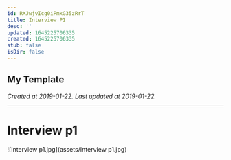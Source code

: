 ```yaml
---
id: RXJwjvIcg0iPmxG35zRrT
title: Interview P1
desc: ''
updated: 1645225706335
created: 1645225706335
stub: false
isDir: false
---
```

My Template
---

_Created at 2019-01-22._
_Last updated at 2019-01-22._




---

# Interview p1


![Interview p1.jpg](assets/Interview p1.jpg)

